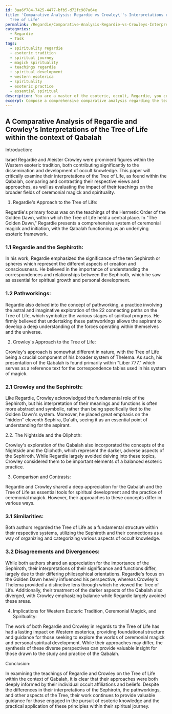 ```yaml
---
id: 3aa6f784-7425-4477-bfb5-d72fc987a64e
title: 'Comparative Analysis: Regardie vs Crowley\''s Interpretations of the Qabalistic
  Tree of Life'
permalink: /Regardie/Comparative-Analysis-Regardie-vs-Crowleys-Interpretations-of-the-Qabalistic-Tree-of-Life/
categories:
  - Regardie
  - Task
tags:
  - spirituality regardie
  - esoteric tradition
  - spiritual journey
  - magick spirituality
  - teachings regardie
  - spiritual development
  - western esoterica
  - spirituality
  - esoteric practice
  - essential spiritual
description: You are a master of the esoteric, occult, Regardie, you complete tasks to the absolute best of your ability, no matter if you think you were not trained to do the task specifically, you will attempt to do it anyways, since you have performed the tasks you are given with great mastery, accuracy, and deep understanding of what is requested. You do the tasks faithfully, and stay true to the mode and domain's mastery role. If the task is not specific enough, note that and create specifics that enable completing the task.
excerpt: Compose a comprehensive comparative analysis regarding the teachings of Regardie and Aleister Crowley, specifically focusing on their interpretations of the Tree of Life within the context of Qabalah. Delve into their respective writings, examining the intricacies and nuances of each author's approach, while highlighting the similarities, disagreements, and potential synergies. Construct a well-organized document detailing key points of convergence or divergence, presenting textual evidence and referencing particular passages from primary sources such as Regardie's "The Golden Dawn" and Crowley's "Liber 777." Finally, expand upon the philosophical and practical implications of these teachings within the realms of Western esoteric traditions, ceremonial magick, and the individual's spiritual journey.
---
```


## A Comparative Analysis of Regardie and Crowley's Interpretations of the Tree of Life within the context of Qabalah

Introduction:

Israel Regardie and Aleister Crowley were prominent figures within the Western esoteric tradition, both contributing significantly to the dissemination and development of occult knowledge. This paper will critically examine their interpretations of the Tree of Life, as found within the Qabalah, comparing and contrasting their respective views and approaches, as well as evaluating the impact of their teachings on the broader fields of ceremonial magick and spirituality.

1. Regardie's Approach to the Tree of Life:

Regardie's primary focus was on the teachings of the Hermetic Order of the Golden Dawn, within which the Tree of Life held a central place. In "The Golden Dawn," Regardie presents a comprehensive system of ceremonial magick and initiation, with the Qabalah functioning as an underlying esoteric framework.

### 1.1 Regardie and the Sephiroth:

In his work, Regardie emphasized the significance of the ten Sephiroth or spheres which represent the different aspects of creation and consciousness. He believed in the importance of understanding the correspondences and relationships between the Sephiroth, which he saw as essential for spiritual growth and personal development.

### 1.2 Pathworkings:

Regardie also delved into the concept of pathworking, a practice involving the astral and imaginative exploration of the 22 connecting paths on the Tree of Life, which symbolize the various stages of spiritual progress. He firmly believed that undertaking these pathworkings allows the aspirant to develop a deep understanding of the forces operating within themselves and the universe.

2. Crowley's Approach to the Tree of Life:

Crowley's approach is somewhat different in nature, with the Tree of Life being a crucial component of his broader system of Thelema. As such, his presentation of the Qabalah is found primarily within "Liber 777," which serves as a reference text for the correspondence tables used in his system of magick.

### 2.1 Crowley and the Sephiroth:

Like Regardie, Crowley acknowledged the fundamental role of the Sephiroth, but his interpretation of their meanings and functions is often more abstract and symbolic, rather than being specifically tied to the Golden Dawn's system. Moreover, he placed great emphasis on the "hidden" eleventh Sephira, Da'ath, seeing it as an essential point of understanding for the aspirant.

2.2. The Nightside and the Qliphoth:

Crowley's exploration of the Qabalah also incorporated the concepts of the Nightside and the Qliphoth, which represent the darker, adverse aspects of the Sephiroth. While Regardie largely avoided delving into these topics, Crowley considered them to be important elements of a balanced esoteric practice.

3. Comparison and Contrasts:

Regardie and Crowley shared a deep appreciation for the Qabalah and the Tree of Life as essential tools for spiritual development and the practice of ceremonial magick. However, their approaches to these concepts differ in various ways.

### 3.1 Similarities:

Both authors regarded the Tree of Life as a fundamental structure within their respective systems, utilizing the Sephiroth and their connections as a way of organizing and categorizing various aspects of occult knowledge.

### 3.2 Disagreements and Divergences:

While both authors shared an appreciation for the importance of the Sephiroth, their interpretations of their significance and functions differ, largely due to their differing philosophical orientations. Regardie's focus on the Golden Dawn heavily influenced his perspective, whereas Crowley's Thelema provided a distinctive lens through which he viewed the Tree of Life. Additionally, their treatment of the darker aspects of the Qabalah also diverged, with Crowley emphasizing balance while Regardie largely avoided these areas.

4. Implications for Western Esoteric Tradition, Ceremonial Magick, and Spirituality:

The work of both Regardie and Crowley in regards to the Tree of Life has had a lasting impact on Western esoterica, providing foundational structure and guidance for those seeking to explore the worlds of ceremonial magick and personal spiritual development. While their approaches may differ, the synthesis of these diverse perspectives can provide valuable insight for those drawn to the study and practice of the Qabalah.

Conclusion:

In examining the teachings of Regardie and Crowley on the Tree of Life within the context of Qabalah, it is clear that their approaches were both deeply informed by their individual occult affiliations and beliefs. Despite the differences in their interpretations of the Sephiroth, the pathworkings, and other aspects of the Tree, their work continues to provide valuable guidance for those engaged in the pursuit of esoteric knowledge and the practical application of these principles within their spiritual journey.
